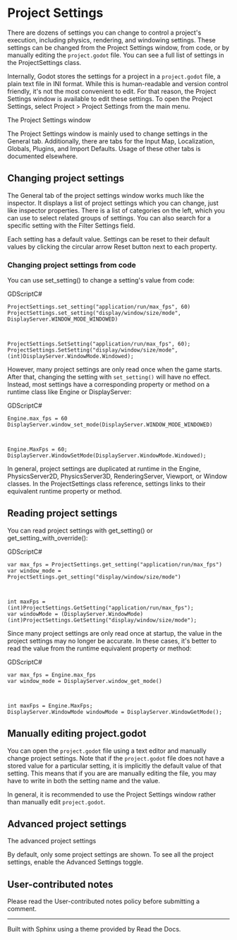 # Project Settings

There are dozens of settings you can change to control a project's execution,
including physics, rendering, and windowing settings. These settings can be
changed from the Project Settings window, from code, or by manually editing
the `project.godot` file. You can see a full list of settings in the
ProjectSettings class.

Internally, Godot stores the settings for a project in a `project.godot` file,
a plain text file in INI format. While this is human-readable and version
control friendly, it's not the most convenient to edit. For that reason, the
Project Settings window is available to edit these settings. To open the
Project Settings, select Project > Project Settings from the main menu.

The Project Settings window

The Project Settings window is mainly used to change settings in the General
tab. Additionally, there are tabs for the Input Map, Localization, Globals,
Plugins, and Import Defaults. Usage of these other tabs is documented
elsewhere.

## Changing project settings

The General tab of the project settings window works much like the inspector.
It displays a list of project settings which you can change, just like
inspector properties. There is a list of categories on the left, which you can
use to select related groups of settings. You can also search for a specific
setting with the Filter Settings field.

Each setting has a default value. Settings can be reset to their default
values by clicking the circular arrow Reset button next to each property.

### Changing project settings from code

You can use set_setting() to change a setting's value from code:

GDScriptC#

    
    
    ProjectSettings.set_setting("application/run/max_fps", 60)
    ProjectSettings.set_setting("display/window/size/mode", DisplayServer.WINDOW_MODE_WINDOWED)
    
    
    
    ProjectSettings.SetSetting("application/run/max_fps", 60);
    ProjectSettings.SetSetting("display/window/size/mode", (int)DisplayServer.WindowMode.Windowed);
    

However, many project settings are only read once when the game starts. After
that, changing the setting with `set_setting()` will have no effect. Instead,
most settings have a corresponding property or method on a runtime class like
Engine or DisplayServer:

GDScriptC#

    
    
    Engine.max_fps = 60
    DisplayServer.window_set_mode(DisplayServer.WINDOW_MODE_WINDOWED)
    
    
    
    Engine.MaxFps = 60;
    DisplayServer.WindowSetMode(DisplayServer.WindowMode.Windowed);
    

In general, project settings are duplicated at runtime in the Engine,
PhysicsServer2D, PhysicsServer3D, RenderingServer, Viewport, or Window
classes. In the ProjectSettings class reference, settings links to their
equivalent runtime property or method.

## Reading project settings

You can read project settings with get_setting() or
get_setting_with_override():

GDScriptC#

    
    
    var max_fps = ProjectSettings.get_setting("application/run/max_fps")
    var window_mode = ProjectSettings.get_setting("display/window/size/mode")
    
    
    
    int maxFps = (int)ProjectSettings.GetSetting("application/run/max_fps");
    var windowMode = (DisplayServer.WindowMode)(int)ProjectSettings.GetSetting("display/window/size/mode");
    

Since many project settings are only read once at startup, the value in the
project settings may no longer be accurate. In these cases, it's better to
read the value from the runtime equivalent property or method:

GDScriptC#

    
    
    var max_fps = Engine.max_fps
    var window_mode = DisplayServer.window_get_mode()
    
    
    
    int maxFps = Engine.MaxFps;
    DisplayServer.WindowMode windowMode = DisplayServer.WindowGetMode();
    

## Manually editing project.godot

You can open the `project.godot` file using a text editor and manually change
project settings. Note that if the `project.godot` file does not have a stored
value for a particular setting, it is implicitly the default value of that
setting. This means that if you are are manually editing the file, you may
have to write in both the setting name and the value.

In general, it is recommended to use the Project Settings window rather than
manually edit `project.godot`.

## Advanced project settings

The advanced project settings

By default, only some project settings are shown. To see all the project
settings, enable the Advanced Settings toggle.

## User-contributed notes

Please read the User-contributed notes policy before submitting a comment.

* * *

Built with Sphinx using a theme provided by Read the Docs.

